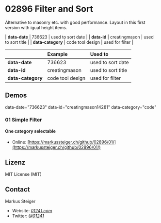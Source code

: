 # 02896 Filter and Sort

Alternative to masonry etc. with good performance. Layout in this first version with igual height items.

| **data-date** | 736623 | used to sort date |
| **data-id** | creatingmason | used to sort title |
| **data-category** | code tool design | used for filter |

|  | Example | Used to |
| :-------- | :-------- | :------------------------- |
| **data-date** | 736623 | used to sort date |
| **data-id** | creatingmason | used to sort title |
| **data-category** | code tool design | used for filter |

## Demos

data-date="736623" data-id="creatingmason14281" data-category="code"

### 01 Simple Filter

#### One category selectable

* Online: [https://markussteiger.ch/github/02896/01/](https://markussteiger.ch/github/02896/01/)

## Lizenz

MIT License (MIT)

## Contact

Markus Steiger

* Website: [_01241.com_](http://www.01241.com)
* Twitter: [_@01241_](https://twitter.com/01241)
